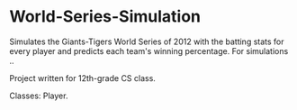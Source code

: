 World-Series-Simulation
=======================

Simulates the Giants-Tigers World Series of 2012 with the batting stats for every player and predicts each team's winning percentage. For simulations ..

Project written for 12th-grade CS class.

Classes: Player.
